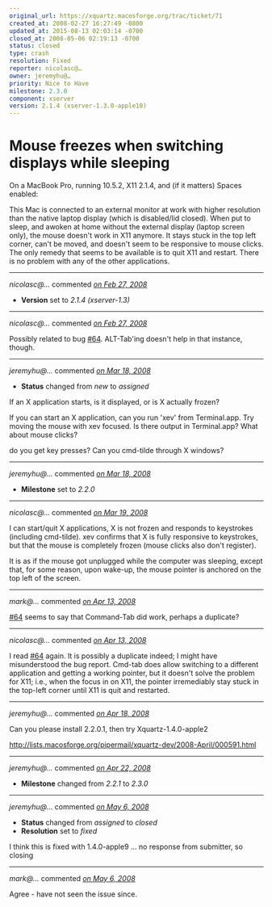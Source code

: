 ```yaml
---
original_url: https://xquartz.macosforge.org/trac/ticket/71
created_at: 2008-02-27 16:27:49 -0800
updated_at: 2015-08-13 02:03:14 -0700
closed_at: 2008-05-06 02:19:13 -0700
status: closed
type: crash
resolution: Fixed
reporter: nicolasc@…
owner: jeremyhu@…
priority: Nice to Have
milestone: 2.3.0
component: xserver
version: 2.1.4 (xserver-1.3.0-apple10)
---
```


Mouse freezes when switching displays while sleeping
====================================================


On a MacBook Pro, running 10.5.2, X11 2.1.4, and (if it matters) Spaces enabled:

This Mac is connected to an external monitor at work with higher resolution than the native laptop display (which is disabled/lid closed). When put to sleep, and awoken at home without the external display (laptop screen only), the mouse doesn't work in X11 anymore. It stays stuck in the top left corner, can't be moved, and doesn't seem to be responsive to mouse clicks. The only remedy that seems to be available is to quit X11 and restart. There is no problem with any of the other applications.



---

*nicolasc@…* commented *[on Feb 27, 2008](https://xquartz.macosforge.org/trac/ticket/71#comment:1 "February 27, 2008 at 4:29 PM PST")*

-   **Version** set to *2.1.4 (xserver-1.3)*



---

*nicolasc@…* commented *[on Feb 27, 2008](https://xquartz.macosforge.org/trac/ticket/71#comment:2 "February 27, 2008 at 4:32 PM PST")*

Possibly related to bug [\#⁠64](https://xquartz.macosforge.org/trac/ticket/64). ALT-Tab'ing doesn't help in that instance, though.



---

*jeremyhu@…* commented *[on Mar 18, 2008](https://xquartz.macosforge.org/trac/ticket/71#comment:3 "March 18, 2008 at 8:49 PM PDT")*

-   **Status** changed from *new* to *assigned*

If an X application starts, is it displayed, or is X actually frozen?

If you can start an X application, can you run 'xev' from Terminal.app. Try moving the mouse with xev focused. Is there output in Terminal.app? What about mouse clicks?

do you get key presses? Can you cmd-tilde through X windows?



---

*jeremyhu@…* commented *[on Mar 18, 2008](https://xquartz.macosforge.org/trac/ticket/71#comment:4 "March 18, 2008 at 8:49 PM PDT")*

-   **Milestone** set to *2.2.0*



---

*nicolasc@…* commented *[on Mar 19, 2008](https://xquartz.macosforge.org/trac/ticket/71#comment:5 "March 19, 2008 at 5:49 AM PDT")*

I can start/quit X applications, X is not frozen and responds to keystrokes (including cmd-tilde).
xev confirms that X is fully responsive to keystrokes, but that the mouse is completely frozen (mouse clicks also don't register).

It is as if the mouse got unplugged while the computer was sleeping, except that, for some reason, upon wake-up, the mouse pointer is anchored on the top left of the screen.



---

*mark@…* commented *[on Apr 13, 2008](https://xquartz.macosforge.org/trac/ticket/71#comment:6 "April 13, 2008 at 8:14 PM PDT")*

[\#⁠64](https://xquartz.macosforge.org/trac/ticket/64) seems to say that Command-Tab did work, perhaps a duplicate?



---

*nicolasc@…* commented *[on Apr 13, 2008](https://xquartz.macosforge.org/trac/ticket/71#comment:7 "April 13, 2008 at 11:20 PM PDT")*

I read [\#⁠64](https://xquartz.macosforge.org/trac/ticket/64) again. It is possibly a duplicate indeed; I might have misunderstood the bug report. Cmd-tab does allow switching to a different application and getting a working pointer, but it doesn't solve the problem for X11; i.e., when the focus in on X11, the pointer irremediably stay stuck in the top-left corner until X11 is quit and restarted.



---

*jeremyhu@…* commented *[on Apr 18, 2008](https://xquartz.macosforge.org/trac/ticket/71#comment:8 "April 18, 2008 at 1:35 AM PDT")*

Can you please install 2.2.0.1, then try Xquartz-1.4.0-apple2

<http://lists.macosforge.org/pipermail/xquartz-dev/2008-April/000591.html>



---

*jeremyhu@…* commented *[on Apr 22, 2008](https://xquartz.macosforge.org/trac/ticket/71#comment:9 "April 22, 2008 at 12:21 AM PDT")*

-   **Milestone** changed from *2.2.1* to *2.3.0*



---

*jeremyhu@…* commented *[on May 6, 2008](https://xquartz.macosforge.org/trac/ticket/71#comment:10 "May 6, 2008 at 2:19 AM PDT")*

-   **Status** changed from *assigned* to *closed*
-   **Resolution** set to *fixed*

I think this is fixed with 1.4.0-apple9 ... no response from submitter, so closing



---

*mark@…* commented *[on May 6, 2008](https://xquartz.macosforge.org/trac/ticket/71#comment:11 "May 6, 2008 at 10:52 PM PDT")*

Agree - have not seen the issue since.



